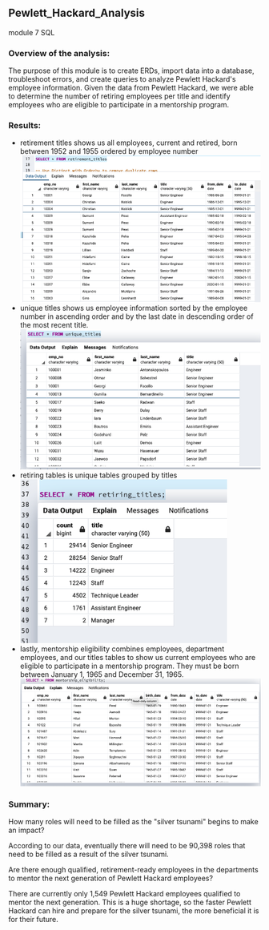 ## Pewlett_Hackard_Analysis
module 7 SQL

### Overview of the analysis:
 

The purpose of this module is to create ERDs, import data into a database, troubleshoot errors, and create queries to analyze Pewlett Hackard's employee information. Given the data from Pewlett Hackard, we were able to determine the number of retiring employees per title and identify employees who are eligible to participate in a mentorship program.


### Results:
       
* retirement titles shows us all employees, current and retired, born between 1952 and 1955 ordered by employee number
  !["boomer_employees"](retirement_titles.png)
* unique titles shows us employee information sorted by the employee number in ascending order and by the last date in descending order of the most                recent title.
  !["unique"](unique_titles.png)
 * retiring tables is unique tables grouped by titles 
  !["retiring"](retiring_titles.png)
 * lastly, mentorship eligibility combines employees, department employees, and our titles tables to show us current employees who are eligible to participate in a mentorship program. They must be born between January 1, 1965 and December 31, 1965. 
  !["mentorship"](mentorship_eligibility.png)


### Summary:
How many roles will need to be filled as the "silver tsunami" begins to make an impact?

According to our data, eventually there will need to be 90,398 roles that need to be filled as a result of the silver tsunami.
   
Are there enough qualified, retirement-ready employees in the departments to mentor the next generation of Pewlett Hackard employees?

There are currently only 1,549 Pewlett Hackard employees qualified to mentor the next generation. This is a huge shortage, so the faster Pewlett Hackard can hire and prepare for the silver tsunami, the more beneficial it is for their future.
